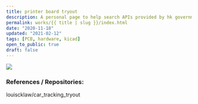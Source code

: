 ```yaml
---
title: printer board tryout
description: A personal page to help search APIs provided by hk government. Also trying using gatsby.
permalink: works/{{ title | slug }}/index.html
date: "2020-11-18"
updated: "2021-02-12"
tags: [PCB, hardware, kicad]
open_to_public: true
draft: false
---
```


![](/images/works/printer-board-tryout.png)


### References / Repositories:

louiscklaw/car_tracking_tryout